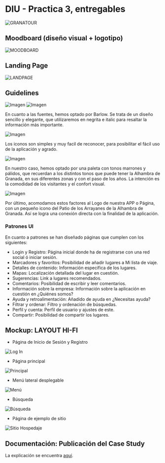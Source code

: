 # DIU - Practica 3, entregables

![GRANATOUR](logo.png)

## Moodboard (diseño visual + logotipo)   

![MOODBOARD](moodboard.png)

## Landing Page

![LANDPAGE](landpage.png)

## Guidelines

![Imagen](barlowLIGHT.png)
![Imagen](barlowMEDIUM.png)

En cuanto a las fuentes, hemos optado por Barlow. 
Se trata de un diseño sencillo y elegante, que utilizaremos en negrita e italic para resaltar la información más importante.

![Imagen](iconos.png)

Los iconos son simples y muy facil de reconocer, para posibilitar el fácil uso de la aplicación y agrado.


![Imagen](paletaCOLORES.png)

En nuestro caso, hemos optado por una paleta con tonos marrones y pálidos, que recuerdan a los distintos tonos que puede tener la Alhambra de Granada, en sus diferentes zonas y con el paso de los años. 
La intención es la comodidad de los visitantes y el confort visual.

![Imagen](logo.png)

Por último, acomodamos estos factores al Logo de nuestra APP o Página, con un pequeño icono del Patio de los Arrayanes de la Alhambra de Granada.
Así se logra una conexión directa con la finalidad de la aplicación.

### Patrones UI
En cuanto a patrones se han diseñado páginas que cumplen con los siguientes:

- Login y Registro: Página inicial donde ha de registrarse con una red social ó iniciar sesión.
- Marcadores y favoritos: Posibilidad de añadir lugares a Mi lista de viaje.
- Detalles de contenido: Información específica de los lugares.
- Mapas: Localización detallada del lugar en cuestión.
- Sugerencias: Link a lugares recomendados.
- Comentarios: Posibilidad de escribir y leer comentarios.
- Información sobre la empresa: Información sobre la aplicación en cuestión en ¿Quiénes somos?
- Ayuda y retroalimentación: Añadido de ayuda en ¿Necesitas ayuda?
- Filtrar y ordenar: Filtro y ordenación de búsquedas.
- Perfil y cuenta: Perfil de usuario y ajustes de este.
- Compartir: Posibilidad de compartir los lugares.

## Mockup: LAYOUT HI-FI
* Página de Inicio de Sesión y Registro

![Log In](Log%20In.png)

* Página principal

![Principal](Principal.png)

* Menú lateral desplegable

![Menú](Menú.png)

* Búsqueda 

![Búsqueda](Búsqueda.png)

* Página de ejemplo de sitio

![Sitio Hospedaje](Sitio%20Hospedaje.png)

## Documentación: Publicación del Case Study

La explicación se encuentra [aquí](https://www.youtube.com/watch?v=p9j3sk-qmlE).
